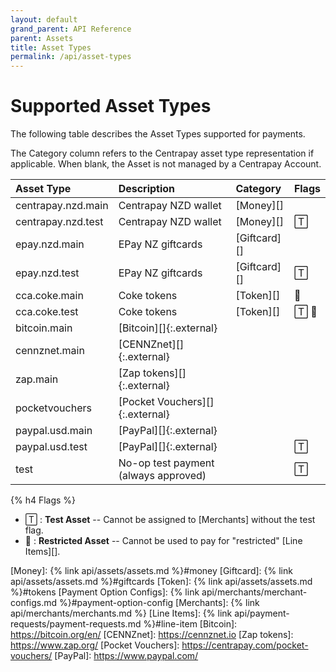 ```yaml
---
layout: default
grand_parent: API Reference
parent: Assets
title: Asset Types
permalink: /api/asset-types
---
```


# Supported Asset Types

The following table describes the Asset Types supported for payments.

The Category column refers to the Centrapay asset type representation if
applicable. When blank, the Asset is not managed by a Centrapay Account.

|     Asset Type     |             Description              |   Category   | Flags |
| :----------------- | :----------------------------------- | :----------- | :---- |
| centrapay.nzd.main | Centrapay NZD wallet                 | [Money][]    |       |
| centrapay.nzd.test | Centrapay NZD wallet                 | [Money][]    | 🅃     |
| epay.nzd.main      | EPay NZ giftcards                    | [Giftcard][] |       |
| epay.nzd.test      | EPay NZ giftcards                    | [Giftcard][] | 🅃     |
| cca.coke.main      | Coke tokens                          | [Token][]    | 🚫     |
| cca.coke.test      | Coke tokens                          | [Token][]    | 🅃 🚫   |
| bitcoin.main       | [Bitcoin][]{:.external}              |              |       |
| cennznet.main      | [CENNZnet][]{:.external}             |              |       |
| zap.main           | [Zap tokens][]{:.external}           |              |       |
| pocketvouchers     | [Pocket Vouchers][]{:.external}      |              |       |
| paypal.usd.main    | [PayPal][]{:.external}               |              |       |
| paypal.usd.test    | [PayPal][]{:.external}               |              | 🅃     |
| test               | No-op test payment (always approved) |              | 🅃     |


{% h4 Flags %}

 * 🅃  : **Test Asset** -- Cannot be assigned to [Merchants] without the test flag.
 * 🚫 : **Restricted Asset** -- Cannot be used to pay for "restricted" [Line Items][].


[Money]: {% link api/assets/assets.md %}#money
[Giftcard]: {% link api/assets/assets.md %}#giftcards
[Token]: {% link api/assets/assets.md %}#tokens
[Payment Option Configs]: {% link api/merchants/merchant-configs.md %}#payment-option-config
[Merchants]: {% link api/merchants/merchants.md %}
[Line Items]: {% link api/payment-requests/payment-requests.md %}#line-item
[Bitcoin]: https://bitcoin.org/en/
[CENNZnet]: https://cennznet.io
[Zap tokens]: https://www.zap.org/
[Pocket Vouchers]: https://centrapay.com/pocket-vouchers/
[PayPal]: https://www.paypal.com/
